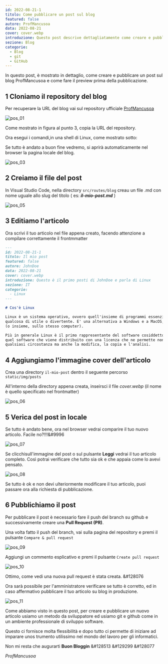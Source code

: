 ```yaml
---
id: 2022-08-21-1
titolo: Come pubblicare un post sul blog
featured: false
autore: ProfMancusoa
data: 2022-08-21
cover: cover.webp
introduzione: Questo post descrive dettagliatamente come creare e pubblicare un post sul blog ProfMancusoa
sezione: Blog
categorie:
  - Blog
  - git
  - GitHub
---
```


<script>
    import Asciinema from '$lib/components/Asciinema.svelte';
</script>

In questo post, è mostrato in dettaglio, come creare e pubblicare un post sul blog ProfMancusoa e come fare il preview prima della pubblicazione.

## 1 Cloniamo il repository del blog

Per recuperare la URL del blog vai sul repository ufficiale [ProfMancusoa](https://github.com/profmancusoa/profmancusoa.github.io)

![pos_01](/img/posts/come-pubblicare-un-post-sul-blog/pos_01.webp)

Come mostrato in figura al punto 3, copia la URL del repository.

Ora esegui i comandi,in una shell di Linux, come mostrato sotto:

<Asciinema uid="516289" />

Se tutto è andato a buon fine vedremo, si aprirà automaticamente nel browser la pagina locale del blog.

![pos_03](/img/posts/come-pubblicare-un-post-sul-blog/pos_03.webp)

## 2 Creiamo il file del post

In Visual Studio Code, nella directory `src/routes/blog` creau un file .md con nome uguale allo slug del titolo ( es: **_il-mio-post.md_** )

![pos_05](/img/posts/come-pubblicare-un-post-sul-blog/pos_05.webp)

## 3 Editiamo l'articolo

Ora scrivi il tuo articolo nel file appena creato, facendo attenzione a compilare correttamente il frontmmatter

```md
---
id: 2022-08-21-1
titolo: Il mio post
featured: false
autore: JohnDoe
data: 2022-08-21
cover: cover.webp
introduzione: Questo è il primo posti di JohnDoe e parla di Linux
sezione: IT
categorie:
  - Linux
---

# Cos'è Linux

Linux è un sistema operativo, ovvero quell'insieme di programmi essenziali per far funzionare il computer e farci
qualcosa di utile o divertente. E' una alternativa a Windows e a MacOS, e può essere installato al loro posto
(o insieme, sullo stesso computer).

Più in generale Linux è il primo rappresentante del software cosiddetto "libero" ("freesoftware", in inglese), ovvero
quel software che viene distribuito con una licenza che ne permette non solo l'utilizzo da parte di chiunque ed in
qualsiasi circostanza ma anche la modifica, la copia e l'analisi.
```

## 4 Aggiungiamo l'immagine cover dell'articolo

Crea una directory `il-mio-post` dentro il seguente percorso `static/img/posts`

All'interno della directory appena creata, inseirsci il file _cover.webp_ (il nome è quello specificato nel frontmatter)

![pos_06](/img/posts/come-pubblicare-un-post-sul-blog/pos_06.webp)

## 5 Verica del post in locale

Se tutto è andato bene, ora nel browser vedrai comparire il tuo nuovo articolo. Facile no?!!!&#9996

![pos_07](/img/posts/come-pubblicare-un-post-sul-blog/pos_07.webp)

Se clicchisull'immagine del post o sul pulsante **Leggi** vedrai il tuo articolo completo. Così potrai verificare che tutto sia ok e che appaia come lo avevi pensato.

![pos_08](/img/posts/come-pubblicare-un-post-sul-blog/pos_08.webp)

Se tutto è ok e non devi ulteriormente modificare il tuo articolo, puoi passare ora alla richiesta di pubblicazione.

## 6 Pubblichiamo il post

Per pubblicare il post è necessario fare il push del branch su github e successivamente creare una **Pull Request (PR)**.

<Asciinema uid="516293" />

Una volta fatto il push del branch, vai sulla pagina del repository e premi il pulsante `Compare & pull request`

![pos_09](/img/posts/come-pubblicare-un-post-sul-blog/pos_09.webp)

Aggiungi un commento esplicativo e premi il pulsante `Create pull request`

![pos_10](/img/posts/come-pubblicare-un-post-sul-blog/pos_10.webp)

Ottimo, come vedi una nuova pull request è stata creata. &#128076

Ora sarà possibile per l'amministratore verificare se tutto è corretto, ed in caso affermativo pubblicare il tuo articolo su blog in produzione.

![pos_11](/img/posts/come-pubblicare-un-post-sul-blog/pos_11.webp)

Come abbiamo visto in questo post, per creare e pubblicare un nuovo articolo usiamo un metodo da sviluppatore ed usiamo git e github come in un ambiente professionale di sviluppo software.

Questo ci fornisce molta flessibilità e dopo tutto ci permette di iniziare ad imparare unos trumento utilissimo nel mondo del lavoro per gli informatici.

Non mi resta che augurarti **Buon Bloggin** &#128513 &#129299 &#128077

_ProfMancusoa_
